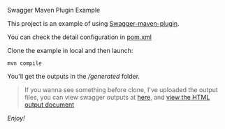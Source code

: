 Swagger Maven Plugin Example

This project is an example of using [Swagger-maven-plugin](https://github.com/kongchen/swagger-maven-plugin).

You can check the detail configuration in [pom.xml](https://github.com/kongchen/swagger-maven-example/blob/master/pom.xml#L40-L49)

Clone the example in local and then launch:
```
mvn compile
```
You'll get the outputs in the */generated* folder.

>If you wanna see something before clone, I've uploaded the output files, you can view swagger outputs at 
[here](https://github.com/kongchen/swagger-maven-example/blob/master/generated/swagger-ui), and 
[view the HTML output document](http://htmlpreview.github.io/?https://raw.github.com/kongchen/swagger-maven-example/master/generated/document.html) 

*Enjoy!*
